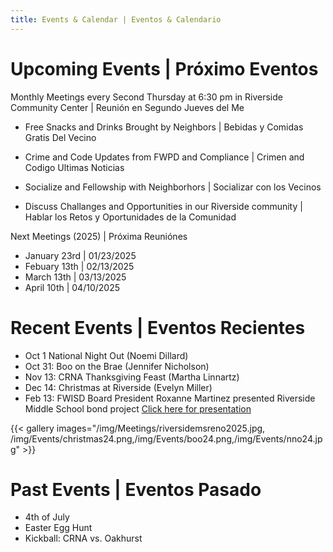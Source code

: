 ```yaml
---
title: Events & Calendar | Eventos & Calendario
---
```


# Upcoming Events | Próximo Eventos

Monthly Meetings every Second Thursday at 6:30 pm in Riverside Community Center | Reunión en Segundo Jueves del Me 

* Free Snacks and Drinks Brought by Neighbors | Bebidas y Comidas Gratis Del Vecino

* Crime and Code Updates from FWPD and Compliance |  Crimen and Codigo Ultimas Noticias

* Socialize and Fellowship with Neighborhors | Socializar con los Vecinos

* Discuss Challanges and Opportunities in our Riverside community | Hablar los Retos y Oportunidades de la Comunidad 



Next Meetings (2025) | Próxima Reuniónes 
* January 23rd | 01/23/2025
* Febuary 13th | 02/13/2025
* March 13th | 03/13/2025
* April 10th | 04/10/2025



# Recent Events | Eventos Recientes

* Oct 1 National Night Out (Noemi Dillard)
* Oct 31: Boo on the Brae (Jennifer Nicholson)
* Nov 13: CRNA Thanksgiving Feast (Martha Linnartz)
* Dec 14: Christmas at Riverside (Evelyn Miller)
* Feb 13: FWISD Board President Roxanne Martinez presented Riverside Middle School bond project [Click here for presentation](https://docs.google.com/presentation/d/1t_LAs2gh_mLt4dVWM4lgPJsQ7jRUdeyr/edit?usp=sharing&ouid=114456869405722835155&rtpof=true&sd=true)

{{< gallery images="/img/Meetings/riversidemsreno2025.jpg, /img/Events/christmas24.png,/img/Events/boo24.png,/img/Events/nno24.jpg" >}}

# Past Events | Eventos Pasado
* 4th  of July 
* Easter Egg Hunt
* Kickball: CRNA vs. Oakhurst


